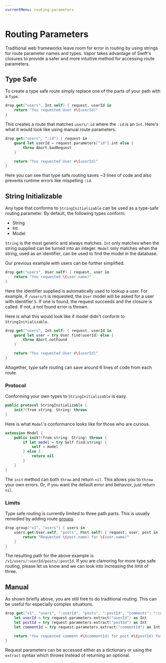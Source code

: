 ```yaml
---
currentMenu: routing-parameters
---
```


# Routing Parameters

Traditional web frameworks leave room for error in routing by using strings for route parameter names and types. Vapor takes advantage of Swift's closures to provide a safer and more intuitive method for accessing route parameters.

## Type Safe

To create a type safe route simply replace one of the parts of your path with a `Type`. 

```swift
drop.get("users", Int.self) { request, userId in
    return "You requested User #\(userId)"
}
```

This creates a route that matches `users/:id` where the `:id` is an `Int`. Here's what it would look like using manual route parameters.

```swift
drop.get("users", ":id") { request in 
	guard let userId = request.parameters["id"].int else {
		throw Abort.badRequest
	}

	return "You requested User #\(userId)"
}
```

Here you can see that type safe routing saves ~3 lines of code and also prevents runtime errors like mispelling `:id`.

## String Initializable

Any type that conforms to `StringInitializable` can be used as a type-safe routing parameter. By default, the following types conform:

- String
- Int
- Model

`String` is the most generic and always matches. `Int` only matches when the string supplied can be turned into an integer. `Model` only matches when the string, used as an identifier, can be used to find the model in the database. 

Our previous example with users can be further simplified.

```swift
drop.get("users", User.self) { request, user in
	return "You requested \(user.name)"
}
```

Here the identifier supplied is automatically used to lookup a user. For example, if `/users/5` is requested, the `User` model will be asked for a user with identifier `5`. If one is found, the request succeeds and the closure is called. If not, a not found error is thrown.

Here is what this would look like if model didn't conform to `StringInitializable`.

```swift
drop.get("users", Int.self) { request, userId in
	guard let user = try User.find(userId) else {
		throw Abort.notFound
	}

    return "You requested User #\(userId)"
}
```

Altogether, type safe routing can save around 6 lines of code from each route.

### Protocol

Conforming your own types to `StringInitializable` is easy.

```swift
public protocol StringInitializable {
    init?(from string: String) throws
}
```

Here is what `Model`'s conformance looks like for those who are curious.

```swift
extension Model {
    public init?(from string: String) throws {
        if let model = try Self.find(string) {
            self = model
        } else {
            return nil
        }
    }
}
```

The `init` method can both `throw` and return `nil`. This allows you to `throw` your own errors. Or, if you want the default error and behavior, just return `nil`.

### Limits

Type safe routing is currently limited to three path parts. This is usually remedied by adding route [groups](group.md).

```swift
drop.group("v1", "users") { users in
	users.get(User.self, "posts", Post.self) { request, user, post in
		return "Requested \(post.name) for \(user.name)"
	}
}
```

The resulting path for the above example is `/v1/users/:userId/posts/:postId`. If you are clamoring for more type safe routing, please let us know and we can look into increasing the limit of three.

## Manual

As shown briefly above, you are still free to do traditional routing. This can be useful for especially complex situations.

```swift
drop.get("v1", "users", ":userId", "posts", ":postId", "comments": ":commentId") { request in
	let userId = try request.parameters.extract("userId") as Int
	let postId = try request.parameters.extract("postId") as Int
	let commentId = try request.parameters.extract("commentId") as Int

	return "You requested comment #\(commentId) for post #\(postId) for user #\(userId)"
}
```

Request parameters can be accessed either as a dictionary or using the `extract` syntax which throws instead of returning an optional.
